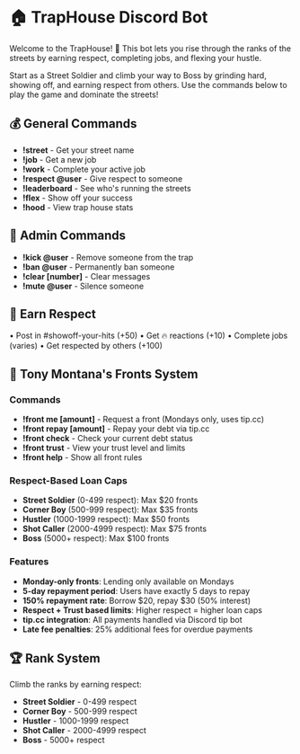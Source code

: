 
# 🏠 TrapHouse Discord Bot

Welcome to the TrapHouse! 💯 This bot lets you rise through the ranks of the streets by earning respect, completing jobs, and flexing your hustle.

Start as a Street Soldier and climb your way to Boss by grinding hard, showing off, and earning respect from others.
Use the commands below to play the game and dominate the streets!

## 💰 General Commands
- **!street** - Get your street name
- **!job** - Get a new job
- **!work** - Complete your active job
- **!respect @user** - Give respect to someone
- **!leaderboard** - See who's running the streets
- **!flex** - Show off your success
- **!hood** - View trap house stats

## 👑 Admin Commands
- **!kick @user** - Remove someone from the trap
- **!ban @user** - Permanently ban someone
- **!clear [number]** - Clear messages
- **!mute @user** - Silence someone

## 💯 Earn Respect
• Post in #showoff-your-hits (+50)
• Get 🔥 reactions (+10)
• Complete jobs (varies)
• Get respected by others (+100)

## 💸 Tony Montana's Fronts System

### Commands
- **!front me [amount]** - Request a front (Mondays only, uses tip.cc)
- **!front repay [amount]** - Repay your debt via tip.cc
- **!front check** - Check your current debt status
- **!front trust** - View your trust level and limits
- **!front help** - Show all front rules

### Respect-Based Loan Caps
- **Street Soldier** (0-499 respect): Max $20 fronts
- **Corner Boy** (500-999 respect): Max $35 fronts  
- **Hustler** (1000-1999 respect): Max $50 fronts
- **Shot Caller** (2000-4999 respect): Max $75 fronts
- **Boss** (5000+ respect): Max $100 fronts

### Features
- **Monday-only fronts**: Lending only available on Mondays
- **5-day repayment period**: Users have exactly 5 days to repay
- **150% repayment rate**: Borrow $20, repay $30 (50% interest)
- **Respect + Trust based limits**: Higher respect = higher loan caps
- **tip.cc integration**: All payments handled via Discord tip bot
- **Late fee penalties**: 25% additional fees for overdue payments

## 🏆 Rank System
Climb the ranks by earning respect:
- **Street Soldier** - 0-499 respect
- **Corner Boy** - 500-999 respect  
- **Hustler** - 1000-1999 respect
- **Shot Caller** - 2000-4999 respect
- **Boss** - 5000+ respect
